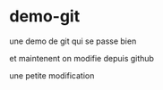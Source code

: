 # demo-git
une demo de git qui se passe bien

et maintenent on modifie depuis github

une petite modification
